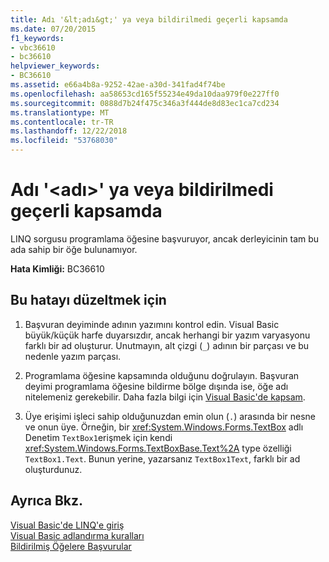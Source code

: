 ```yaml
---
title: Adı '&lt;adı&gt;' ya veya bildirilmedi geçerli kapsamda
ms.date: 07/20/2015
f1_keywords:
- vbc36610
- bc36610
helpviewer_keywords:
- BC36610
ms.assetid: e66a4b8a-9252-42ae-a30d-341fad4f74be
ms.openlocfilehash: aa58653cd165f55234e49da10daa979f0e227ff0
ms.sourcegitcommit: 0888d7b24f475c346a3f444de8d83ec1ca7cd234
ms.translationtype: MT
ms.contentlocale: tr-TR
ms.lasthandoff: 12/22/2018
ms.locfileid: "53768030"
---
```

# <a name="name-ltnamegt-is-either-not-declared-or-not-in-the-current-scope"></a>Adı '&lt;adı&gt;' ya veya bildirilmedi geçerli kapsamda
LINQ sorgusu programlama öğesine başvuruyor, ancak derleyicinin tam bu ada sahip bir öğe bulunamıyor.  
  
 **Hata Kimliği:** BC36610  
  
## <a name="to-correct-this-error"></a>Bu hatayı düzeltmek için  
  
1.  Başvuran deyiminde adının yazımını kontrol edin. Visual Basic büyük/küçük harfe duyarsızdır, ancak herhangi bir yazım varyasyonu farklı bir ad oluşturur. Unutmayın, alt çizgi (`_`) adının bir parçası ve bu nedenle yazım parçası.  
  
2.  Programlama öğesine kapsamında olduğunu doğrulayın. Başvuran deyimi programlama öğesine bildirme bölge dışında ise, öğe adı nitelemeniz gerekebilir. Daha fazla bilgi için [Visual Basic'de kapsam](../../visual-basic/programming-guide/language-features/declared-elements/scope.md).  
  
3.  Üye erişimi işleci sahip olduğunuzdan emin olun (`.`) arasında bir nesne ve onun üye. Örneğin, bir <xref:System.Windows.Forms.TextBox> adlı Denetim `TextBox1`erişmek için kendi <xref:System.Windows.Forms.TextBoxBase.Text%2A> type özelliği `TextBox1.Text`. Bunun yerine, yazarsanız `TextBox1Text`, farklı bir ad oluşturdunuz.  
  
## <a name="see-also"></a>Ayrıca Bkz.  
 [Visual Basic'de LINQ'e giriş](../../visual-basic/programming-guide/language-features/linq/introduction-to-linq.md)  
 [Visual Basic adlandırma kuralları](../../visual-basic/programming-guide/program-structure/naming-conventions.md)  
 [Bildirilmiş Öğelere Başvurular](../../visual-basic/programming-guide/language-features/declared-elements/references-to-declared-elements.md)
